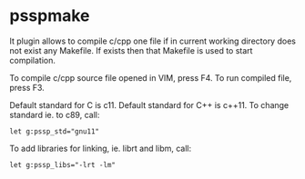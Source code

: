 # psspmake

It plugin allows to compile c/cpp one file if in current working directory does not exist any Makefile. If exists then that Makefile is used to start compilation.

To compile c/cpp source file opened in VIM, press F4.
To run compiled file, press F3.

Default standard for C is c11. Default standard for C++ is c++11. To change standard ie. to c89, call:
```
let g:pssp_std="gnu11"
```
To add libraries for linking, ie. librt and libm, call:
```
let g:pssp_libs="-lrt -lm"
```
